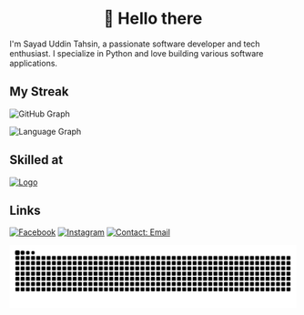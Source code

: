 <h1 align="center">👋 Hello there</h1>

I'm Sayad Uddin Tahsin, a passionate software developer and tech enthusiast. I specialize in Python and love building various software applications.

## My Streak

![GitHub Graph](https://github-readme-streak-stats.herokuapp.com?user=Sayad-Uddin-Tahsin&theme=aura&hide_border=true&date_format=M%20j%5B%2C%20Y%5D&fire=EB5454)

![Language Graph](https://github-readme-stats.vercel.app/api/top-langs?username=Sayad-Uddin-Tahsin&locale=en&hide_title=false&layout=compact&card_width=320&langs_count=5&theme=dracula&hide_border=true)

## Skilled at

<a href="#skilled-at" align="center">
  <picture><source media="(prefers-color-scheme: dark)" srcset="https://skillicons.dev/icons?i=python%2Cflask%2Cfirebase%2Cgit%2Cvscode%2Cgithub%2Cpycharm&theme=dark"><img alt="Logo" src="https://skillicons.dev/icons?i=python%2Cflask%2Cfirebase%2Cgit%2Cvscode%2Cgithub%2Cpycharm&theme=light"></picture>
</a>

## Links

<a href="https://facebook.com/SayadUddinTahsin" title="Tahsin Tahsin"><img src="https://img.shields.io/badge/Facebook-1877F2?logo=facebook&logoColor=white&style=for-the-badge" height="35" alt="Facebook"  /></a>
<a href="https://instagram.com/tahsintechie" title="@tahsintechie"><img src="https://img.shields.io/badge/Instagram-E4405F?logo=instagram&logoColor=white&style=for-the-badge" height="35" alt="Instagram"  /></a>
<a href="mailto:tahsin.ict@outlook.com" title="tahsin.ict@outlook.com"><img src="https://img.shields.io/badge/Contact-Email-Green?style=for-the-badge" height="35" alt="Contact: Email"  /></a>

<div align="center">
  <picture>
  <source media="(prefers-color-scheme: dark)" srcset="https://github.com/Sayad-Uddin-Tahsin/Sayad-Uddin-Tahsin/blob/output/snake-dark.svg" />
  <source media="(prefers-color-scheme: light)" srcset="https://github.com/Sayad-Uddin-Tahsin/Sayad-Uddin-Tahsin/blob/output/snake-light.svg" />
  <img alt="github-snake" src="https://github.com/Sayad-Uddin-Tahsin/Sayad-Uddin-Tahsin/blob/output/snake-light.svg" height=60% />
</picture>
</div>
